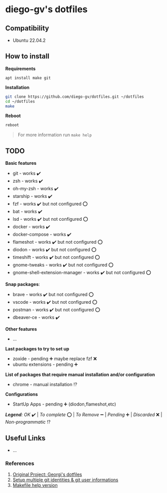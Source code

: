 # diego-gv's dotfiles

## Compatibility

- Ubuntu 22.04.2

## How to install

**Requirements**

```
apt install make git
```

**Installation**

```sh
git clone https://github.com/diego-gv/dotfiles.git ~/dotfiles
cd ~/dotfiles
make
```

**Reboot**

```sh
reboot
```

> For more information run `make help`

## TODO

**Basic features**

- git - works :heavy_check_mark:
- zsh - works :heavy_check_mark:
- oh-my-zsh - works :heavy_check_mark:
- starship - works :heavy_check_mark:
- fzf - works :heavy_check_mark: but not configured :o:
- bat - works :heavy_check_mark:
- lsd - works :heavy_check_mark: but not configured :o:
- docker - works :heavy_check_mark:
- docker-compose - works :heavy_check_mark:
- flameshot - works :heavy_check_mark: but not configured :o:
- diodon - works :heavy_check_mark: but not configured :o:
- timeshift - works :heavy_check_mark: but not configured :o:
- gnome-tweaks - works :heavy_check_mark: but not configured :o:
- gnome-shell-extension-manager - works :heavy_check_mark: but not configured :o:

**Snap packages**:

- brave - works :heavy_check_mark: but not configured :o:
- vscode - works :heavy_check_mark: but not configured :o:
- postman - works :heavy_check_mark: but not configured :o:
- dbeaver-ce - works :heavy_check_mark:

**Other features**

- ...

**Last packages to try to set up**

- zoxide - pending :heavy_plus_sign: maybe replace fzf :x:
- ubuntu extensions - pending :heavy_plus_sign:

**List of packages that require manual installation and/or configuration**

- chrome - manual installation :interrobang:

**Configurations**

- StartUp Apps - pending :heavy_plus_sign: (diodon,flameshot,etc)

_**Legend**:_ _OK_ :heavy_check_mark: | _To complete_ :o: | _To Remove_ :heavy_minus_sign: | _Pending_ :heavy_plus_sign: | _Discarded_ :x: | _Non-programmatic_ :interrobang:

## Useful Links

- ...

### References

1. [Original Project: Georgi's dotfiles](https://github.com/georgijd/dotfiles)
2. [Setup multiple git identities & git user informations](https://gist.github.com/bgauduch/06a8c4ec2fec8fef6354afe94358c89e)
3. [Makefile help version](https://gist.github.com/prwhite/8168133?permalink_comment_id=2833138#gistcomment-2833138)
